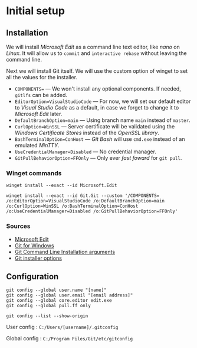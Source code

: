# Initial setup

## Installation

We will install *Microsoft Edit* as a command line text editor, like *nano* on *Linux*. It will allow us to `commit` and `interactive rebase` without leaving the command line.

Next we will install Git itself. We will use the custom option of winget to set all the values for the installer. 

- `COMPONENTS=` — We won't install any optional components. If needed, `gitlfs` can be added.
- `EditorOption=VisualStudioCode` — For now, we will set our default editor to *Visual Studio Code* as a default, in case we forget to change it to *Microsoft Edit* later.
- `DefaultBranchOption=main` — Using branch name `main` instead of `master`.
- `CurlOption=WinSSL` — Server certificate will be validated using the *Windows Certificate Stores* instead of the *OpenSSL library*.
- `BashTerminalOption=ConHost` — *Git Bash* will use `cmd.exe` instead of an emulated *MinTTY*.
- `UseCredentialManager=Disabled` — No credential manager.
- `GitPullBehaviorOption=FFOnly` — Only ever *fast foward* for `git pull`.

### Winget commands

```Shell
winget install --exact --id Microsoft.Edit

winget install --exact --id Git.Git --custom '/COMPONENTS= /o:EditorOption=VisualStudioCode /o:DefaultBranchOption=main /o:CurlOption=WinSSL /o:BashTerminalOption=ConHost /o:UseCredentialManager=Disabled /o:GitPullBehaviorOption=FFOnly'
```

### Sources

- [Microsoft Edit](https://github.com/microsoft/edit)
- [Git for Windows](https://gitforwindows.org/)
- [Git Command Line Installation arguments](https://gitforwindows.org/mapping-between-git-installer-gui-settings-and-command-line-arguments.html)
- [Git installer options](https://gitforwindows.org/silent-or-unattended-installation.html)

## Configuration

```Shell
git config --global user.name "[name]"
git config --global user.email "[email address]"
git config --global core.editor edit.exe
git config --global pull.ff only
```

```Shell
git config --list --show-origin
```

User config : `C:/Users/[username]/.gitconfig`

Global config : `C:/Program Files/Git/etc/gitconfig`